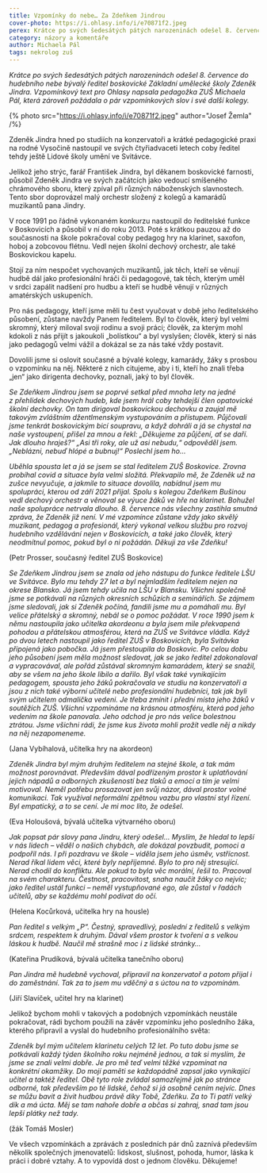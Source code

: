 ```yaml
---
title: Vzpomínky do nebe… Za Zdeňkem Jindrou
cover-photo: https://i.ohlasy.info/i/e70871f2.jpeg
perex: Krátce po svých šedesátých pátých narozeninách odešel 8. července do hudebního nebe bývalý ředitel boskovické Základní umělecké školy Zdeněk Jindra.
category: názory a komentáře
author: Michaela Pál
tags: nekrolog zuš
---
```


*Krátce po svých šedesátých pátých narozeninách odešel 8. července do hudebního nebe bývalý ředitel boskovické Základní umělecké školy Zdeněk Jindra. Vzpomínkový text pro Ohlasy napsala pedagožka ZUŠ Michaela Pál, která zároveň požádala o pár vzpomínkových slov i své další kolegy.*

{% photo src="https://i.ohlasy.info/i/e70871f2.jpeg" author="Josef Žemla" /%}

Zdeněk Jindra hned po studiích na konzervatoři a krátké pedagogické praxi na rodné Vysočině nastoupil ve svých čtyřiadvaceti letech coby ředitel tehdy ještě Lidové školy umění ve Svitávce.

Jelikož jeho strýc, farář František Jindra, byl děkanem boskovické farnosti, působil Zdeněk Jindra ve svých začátcích jako vedoucí smíšeného chrámového sboru, který zpíval při různých náboženských slavnostech. Tento sbor doprovázel malý orchestr složený z kolegů a kamarádů muzikantů pana Jindry.

V roce 1991 po řádně vykonaném konkurzu nastoupil do ředitelské funkce v Boskovicích a působil v ní do roku 2013. Poté s krátkou pauzou až do současnosti na škole pokračoval coby pedagog hry na klarinet, saxofon, hoboj a zobcovou flétnu. Vedl nejen školní dechový orchestr, ale také Boskovickou kapelu.

Stojí za ním nespočet vychovaných muzikantů, jak těch, kteří se věnují hudbě dál jako profesionální hráči či pedagogové, tak těch, kterým uměl v srdci zapálit nadšení pro hudbu a kteří se hudbě věnují v různých amatérských uskupeních.

Pro nás pedagogy, kteří jsme měli tu čest vyučovat v době jeho ředitelského působení, zůstane navždy Panem ředitelem. Byl to člověk, který byl velmi skromný, který miloval svoji rodinu a svoji práci; člověk, za kterým mohl kdokoli z nás přijít s jakoukoli „bolístkou“ a byl vyslyšen; člověk, který si nás jako pedagogů velmi vážil a dokázal se za nás také vždy postavit.

Dovolili jsme si oslovit současné a bývalé kolegy, kamarády, žáky s prosbou o vzpomínku na něj. Některé z nich citujeme, aby i ti, kteří ho znali třeba „jen“ jako dirigenta dechovky, poznali, jaký to byl člověk.

*Se Zdeňkem Jindrou jsem se poprvé setkal před mnoha lety na jedné z přehlídek dechových hudeb, kde jsem hrál coby tehdejší člen opatovické školní dechovky. On tam dirigoval boskovickou dechovku a zaujal mě takovým zvláštním džentlmenským vystupováním a přístupem. Půjčovali jsme tenkrát boskovickým bicí soupravu, a když dohráli a já se chystal na naše vystoupení, přišel za mnou a řekl: „Děkujeme za půjčení, ať se daří. Jak dlouho hraješ?“ „Asi tři roky, ale už asi nebudu,“ odpověděl jsem. „Neblázni, nebuď hlópé a bubnuj!“ Poslechl jsem ho…*

*Uběhla spousta let a já se jsem se stal ředitelem ZUŠ Boskovice. Zrovna probíhal covid a situace byla velmi složitá. Překvapilo mě, že Zdeněk už na zušce nevyučuje, a jakmile to situace dovolila, nabídnul jsem mu spolupráci, kterou od září 2021 přijal. Spolu s kolegou Zdeňkem Bušinou vedl dechový orchestr a věnoval se výuce žáků ve hře na klarinet. Bohužel naše spolupráce netrvala dlouho. 8. července nás všechny zastihla smutná zpráva, že Zdeněk již není. V mé vzpomínce zůstane vždy jako skvělý muzikant, pedagog a profesionál, který vykonal velkou službu pro rozvoj hudebního vzdělávání nejen v Boskovicích, a také jako člověk, který neodmítnul pomoc, pokud byl o ni požádán. Děkuji za vše Zdeňku!*

(Petr Prosser, současný ředitel ZUŠ Boskovice)

*Se Zdeňkem Jindrou jsem se znala od jeho nástupu do funkce ředitele LŠU ve Svitávce. Bylo mu tehdy 27 let a byl nejmladším ředitelem nejen na okrese Blansko. Já jsem tehdy učila na LŠU v Blansku. Všichni společně jsme se potkávali na různých okresních schůzích a seminářích. Se zájmem jsme sledovali, jak si Zdeněk počíná, fandili jsme mu a pomáhali mu. Byl velice přátelský a skromný, nebál se o pomoc požádat. V roce 1990 jsem k němu nastoupila jako učitelka akordeonu a byla jsem mile překvapená pohodou a přátelskou atmosférou, která na ZUŠ ve Svitávce vládla. Když po dvou letech nastoupil jako ředitel ZUŠ v Boskovicích, byla Svitávka připojená jako pobočka. Já jsem přestoupila do Boskovic. Po celou dobu jeho působení jsem měla možnost sledovat, jak se jako ředitel zdokonaloval a vypracovával, ale pořád zůstával skromným kamarádem, který se snažil, aby se všem na jeho škole líbilo a dařilo. Byl však také vynikajícím pedagogem, spousta jeho žáků pokračovala ve studiu na konzervatoři a jsou z nich také výborní učitelé nebo profesionální hudebníci, tak jak byli svým učitelem odmalička vedeni. Je třeba zmínit i přední místa jeho žáků v soutěžích ZUŠ. Všichni vzpomínáme na krásnou atmosféru, která pod jeho vedením na škole panovala. Jeho odchod je pro nás velice bolestnou ztrátou. Jsme všichni rádi, že jsme kus života mohli prožít vedle něj a nikdy na něj nezapomeneme.*

(Jana Vybíhalová, učitelka hry na akordeon)

*Zdeněk Jindra byl mým druhým ředitelem na stejné škole, a tak mám možnost porovnávat. Především dával podřízeným prostor k uplatňování jejich nápadů a odborných zkušeností bez tlaků a emocí a tím je velmi motivoval. Neměl potřebu prosazovat jen svůj názor, dával prostor volné komunikaci. Tak využíval neformální zpětnou vazbu pro vlastní styl řízení. Byl empatický, a to se cení. Je mi moc líto, že odešel.*

(Eva Holoušová, bývalá učitelka výtvarného oboru)

*Jak popsat pár slovy pana Jindru, který odešel… Myslím, že hledal to lepší v nás lidech – věděl o našich chybách, ale dokázal povzbudit, pomoci a podpořil nás. I při pozdravu ve škole – viděla jsem jeho úsměv, vstřícnost. Nerad říkal lidem věci, které byly nepříjemné. Bylo to pro něj stresující. Nerad chodil do konfliktu. Ale pokud to byla věc morální, řešil to. Pracoval na svém charakteru. Čestnost, pracovitost, snaha naučit žáky co nejvíc; jako ředitel ustál funkci – neměl vystupňované ego, ale zůstal v řadách učitelů, aby se každému mohl podívat do očí.*

(Helena Kocůrková, učitelka hry na housle)

*Pan ředitel s velkým „P“. Čestný, spravedlivý, poslední z ředitelů s velkým srdcem, respektem k druhým. Dával všem prostor k tvoření a s velkou láskou k hudbě. Naučil mě strašně moc i z lidské stránky…*

(Kateřina Prudíková, bývalá učitelka tanečního oboru)

*Pan Jindra mě hudebně vychoval, připravil na konzervatoř a potom přijal i do zaměstnání. Tak za to jsem mu vděčný a s úctou na to vzpomínám.*

(Jiří Slavíček, učitel hry na klarinet)

Jelikož bychom mohli v takových a podobných vzpomínkách neustále pokračovat, rádi bychom použili na závěr vzpomínku jeho posledního žáka, kterého připravil a vyslal do hudebního profesionálního světa:

*Zdeněk byl mým učitelem klarinetu celých 12 let. Po tuto dobu jsme se potkávali každý týden školního roku nejméně jednou, a tak si myslím, že jsme se znali velmi dobře. Je pro mě teď velmi těžké vzpomínat na konkrétní okamžiky. Do mojí paměti se každopádně zapsal jako vynikající učitel a taktéž ředitel. Obě tyto role zvládal samozřejmě jak po stránce odborné, tak především po té lidské, čehož si já osobně cením nejvíc. Dnes se můžu bavit a živit hudbou právě díky Tobě, Zdeňku. Za to Ti patří velký dík a má úcta. Měj se tam nahoře dobře a občas si zahraj, snad tam jsou lepší plátky než tady.*

(žák Tomáš Mosler)

Ve všech vzpomínkách a zprávách z posledních pár dnů zaznívá především několik společných jmenovatelů: lidskost, slušnost, pohoda, humor, láska k práci i dobré vztahy. A to vypovídá dost o jednom člověku. Děkujeme!